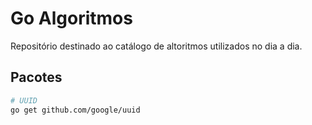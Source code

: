 # Go Algoritmos

Repositório destinado ao catálogo de altoritmos utilizados no dia a dia.

## Pacotes

```bash
# UUID
go get github.com/google/uuid
```
